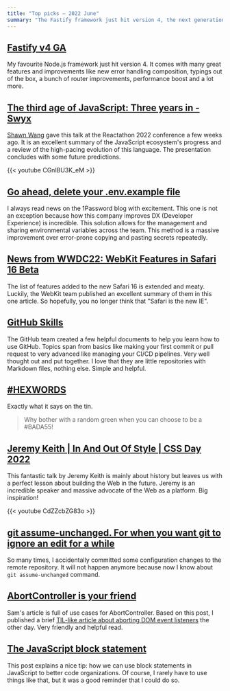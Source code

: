 ```yaml
---
title: "Top picks — 2022 June"
summary: "The Fastify framework just hit version 4, the next generation of JavaScript tooling, an elegant solution to store and share environmental variables by 1Password, a summary of WWDC22, GitHub Skills, #BADA55 hex colours, a dose of inspiration by Jeremy Keith, AbortController and code block in javaScript tip and a lot more…"
---
```


## [Fastify v4 GA](https://medium.com/@fastifyjs/fastify-v4-ga-59f2103b5f0e)

My favourite Node.js framework just hit version 4. It comes with many great features and improvements like new error handling composition, typings out of the box, a bunch of router improvements, performance boost and a lot more.

## [The third age of JavaScript: Three years in - Swyx](https://youtu.be/CGnlBU3K_eM)

[Shawn Wang](https://twitter.com/swyx) gave this talk at the Reactathon 2022 conference a few weeks ago. It is an excellent summary of the JavaScript ecosystem's progress and a review of the high-pacing evolution of this language. The presentation concludes with some future predictions.

{{< youtube CGnlBU3K_eM >}}

## [Go ahead, delete your .env.example file](https://blog.1password.com/delete-your-example-env-file/)

I always read news on the 1Password blog with excitement. This one is not an exception because how this company improves DX (Developer Experience) is incredible. This solution allows for the management and sharing environmental variables across the team. This method is a massive improvement over error-prone copying and pasting secrets repeatedly.

## [News from WWDC22: WebKit Features in Safari 16 Beta](https://webkit.org/blog/12824/news-from-wwdc-webkit-features-in-safari-16-beta/)

The list of features added to the new Safari 16 is extended and meaty. Luckily, the WebKit team published an excellent summary of them in this one article. So hopefully, you no longer think that "Safari is the new IE".

## [GitHub Skills](https://skills.github.com)

The GitHub team created a few helpful documents to help you learn how to use GitHub. Topics span from basics like making your first commit or pull request to very advanced like managing your CI/CD pipelines. Very well thought out and put together. I love that they are little repositories with Markdown files, nothing else. Simple and helpful.

## [#HEXWORDS](https://hexwords.netlify.app)

Exactly what it says on the tin.

> Why bother with a random green when you can choose to be a #BADA55!

## [Jeremy Keith | In And Out Of Style | CSS Day 2022](https://youtu.be/CdZZcbZG83o)

This fantastic talk by Jeremy Keith is mainly about history but leaves us with a perfect lesson about building the Web in the future. Jeremy is an incredible speaker and massive advocate of the Web as a platform. Big inspiration!

{{< youtube CdZZcbZG83o >}}

## [git assume-unchanged. For when you want git to ignore an edit for a while](https://dev.to/nickraphael/git-assume-unchanged-for-when-you-want-git-to-ignore-an-edit-for-a-while-2lig)

So many times, I accidentally committed some configuration changes to the remote repository. It will not happen anymore because now I know about `git assume-unchanged` command.

## [AbortController is your friend](https://whistlr.info/2022/abortcontroller-is-your-friend/)

Sam's article is full of use cases for AbortController. Based on this post, I published a brief [TIL-like article about aborting DOM event listeners](/til-removing-dom-event-handlers-using-abortcontroller/) the other day. Very friendly and helpful read.

## [The JavaScript block statement](https://www.webpro.nl/scraps/javascript-block-statement)

This post explains a nice tip: how we can use block statements in JavaScript to better code organizations. Of course, I rarely have to use things like that, but it was a good reminder that I could do so.
